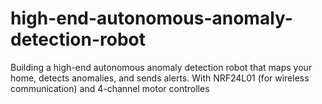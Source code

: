 # high-end-autonomous-anomaly-detection-robot
Building a high-end autonomous anomaly detection robot that maps your home, detects anomalies, and sends alerts. With NRF24L01 (for wireless communication) and 4-channel motor controlles
